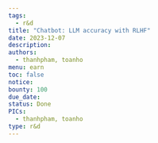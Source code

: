```yaml
---
tags:
  - r&d
title: "Chatbot: LLM accuracy with RLHF"
date: 2023-12-07
description:
authors:
  - thanhpham, toanho
menu: earn
toc: false
notice:
bounty: 100
due_date:
status: Done
PICs:
  - thanhpham, toanho
type: r&d
---
```

